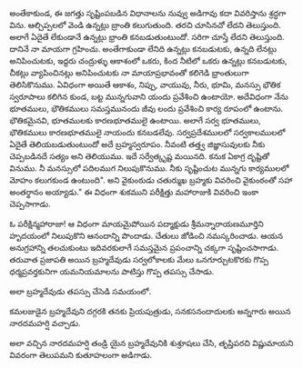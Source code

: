 ﻿అంతేకాకుండ, ఈ జగత్తు సృష్టింపబడిన విధానాలను నువ్వు అడిగావు కదా వివరిస్తాను శ్రద్ధగా విను. ఆల్చిప్పలలో వెండి ఉన్నట్లు బ్రాంతి కలుగుతుంది. తరచి చూసినచో లేదని తెలుస్తుంది. అలాగే ఏదైతే లేకుండానే ఉన్నట్లు భ్రాంతి కనబడుతుంటుందో. సరిగా చూస్తే లేదని తెలుస్తుంది. దానినే నా మాయగా గ్రహించు. అంతేగాకుండా లేనిది ఉన్నట్లు కనబడుటకు, ఉన్నది లేనట్లు అనిపించుటకు, ఇద్దరు చంద్రుళ్ళు ఆకాశంలో ఒకరు, కింద నీటిలో ఒకరు ఉన్నట్లు కనబడుటకు, చీకట్లు వ్యాపించినట్లు అనిపించుటకు నా మాయాప్రభావంతో కలిగెడి భ్రాంతులుగా తెలిసికొనుము. ఏవిధంగా అయితే ఆకాశం, నిప్పు, వాయువు, నీరు, భూమి, మనస్సు భౌతిక స్వరూపాలు కలిగిన కుండ, బట్ట మున్నగువాని యందు ప్రవేశించి ఉంటాయో. అదేవిధంగా నేను భూతములు, భౌతికములు సమస్తమునందు జీవు లందు ప్రవేశించి కార్య రూపంలో ఉంటాను. భౌతికమైనవి, భూతములకు కారణభూతములై ఉంటాయి. అలాగే సర్వ భూతములు, భౌతికములు కారణభూతములై నాయందు కనబడలేవు. సర్వప్రదేశములలో సర్వకాలములలో ఏదైతే తెలియబడుతుంటుందో అదే బ్రహ్మస్వరూపం. నీవంటి తత్త్వ జిజ్ఞాసువులకు నీకు చెప్పబడినదే సత్యం అని తెలియుము. ఇదే సర్వేత్కృష్ట మయినది. కనుక ఏకాగ్ర దృష్టితో వినుము. నీ మనస్సులో పదిలముగ నిలుపుకొనుము. నీకు సృష్టించుట మున్నగు కార్యములలో మోహం కలుగకుండ ఉంటుంది". అని వైకుంఠుడు చతుర్ముఖ బ్రహ్మకు వివరించి వైకుంఠంతో సహా అంతర్థానం అయ్యాడు." ఈ విధంగా శుకముని పరీక్షిత్తు మహారాజుకి వివరించి ఇంకా చెప్పసాగాడు. 

ఓ పరీక్షిన్మహారాజా! ఆ విధంగా మాయమైపోయిన పద్మాక్షుడు శ్రీమన్నారాయణమూర్తిని హృదయంలో నిలుపుకొని ఆనందాన్ని పొందాడు. చేతులు జోడించి నమస్కరించాడు. ఆయన అనుగ్రహాన్ని తలచుకుంటు ఇదివరకులాగే సమస్తమైన ప్రపంచాన్ని చక్కగా సృష్టించసాగాడు. తరువాత ప్రజాపతి అయిన బ్రహ్మదేవుడు సర్వలోకాలకు మేలు ఒనగూర్చుటకొరకు గొప్ప ధర్మప్రవర్తకునిగా యమనియమాలను పాటిస్తు గొప్ప తపస్సు చేసాడు. 

అలా బ్రహ్మదేవుడు తపస్సు చేసెడి సమయంలో. 

కమలజుడైన బ్రహ్మదేవుని దగ్గరకి తనకు ప్రియపుత్రుడు, సనకసనందాదులకు అన్నగారు అయిన నారదమహర్షి వచ్చాడు. 

అలా వచ్చిన నారదమహర్షి తండ్రి యైన బ్రహ్మదేవునికి శుశ్రూషలు చేసి, తృప్తిపరచి విష్ణుమాయని వివరంగా తెలుపమని కుతూహలంగా అడిగాడు. 

